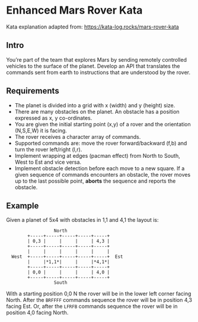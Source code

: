 # Enhanced Mars Rover Kata

Kata explanation adapted from: https://kata-log.rocks/mars-rover-kata

## Intro

You’re part of the team that explores Mars by sending remotely controlled vehicles to the surface of the planet. Develop an API that translates the commands sent from earth to instructions that are understood by the rover.

## Requirements

- The planet is divided into a grid with x (width) and y (height) size.
- There are many obstacles on the planet. An obstacle has a position expressed as x, y co-ordinates.
- You are given the initial starting point (x,y) of a rover and the orientation (N,S,E,W) it is facing.
- The rover receives a character array of commands.
- Supported commands are: move the rover forward/backward (f,b) and turn the rover left/right (l,r).
- Implement wrapping at edges (pacman effect) from North to South, West to Est and vice versa.
- Implement obstacle detection before each move to a new square. If a given sequence of commands encounters an obstacle, the rover moves up to the last possible point, **aborts** the sequence and reports the obstacle.

## Example

Given a planet of 5x4 with obstacles in 1,1 and 4,1 the layout is:

```
                  North
        +-----+-----+-----+-----+-----+
        | 0,3 |     |     |     | 4,3 |
        +-----+-----+-----+-----+-----+
        |     |     |     |     |     |
  West  +-----+-----+-----+-----+-----+  Est
        |     |*1,1*|     |     |*4,1*|
        +-----+-----+-----+-----+-----+
        | 0,0 |     |     |     | 4,0 |
        +-----+-----+-----+-----+-----+
                  South
```

With a starting position 0,0 N the rover will be in the lower left corner facing North.
After the `BRFFFF` commands sequence the rover will be in position 4,3 facing Est.
Or, after the `LFRFB` commands sequence the rover will be in position 4,0 facing North.
